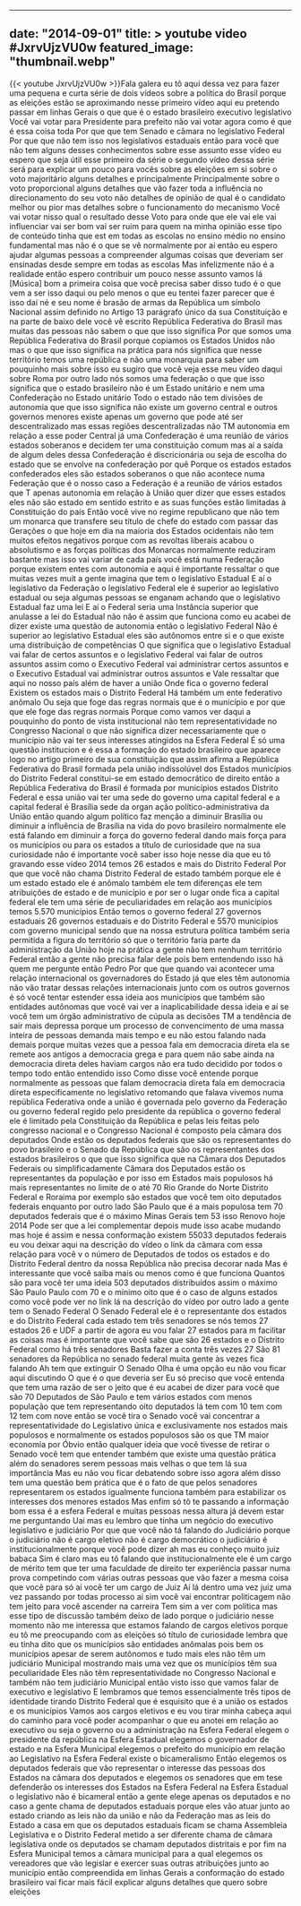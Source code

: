 
---
date: "2014-09-01"
title: > 
    youtube video #JxrvUjzVU0w
featured_image: "thumbnail.webp"
---
{{< youtube JxrvUjzVU0w >}}Fala galera eu tô aqui dessa vez para
fazer uma pequena e curta série de dois
vídeos sobre a política do Brasil porque
as eleições estão se aproximando nesse
primeiro vídeo aqui eu pretendo passar
em linhas Gerais o que que é o estado
brasileiro executivo legislativo Você
vai votar para Presidente para prefeito
não vai votar agora como é que é essa
coisa toda Por que que tem Senado e
câmara no legislativo Federal Por que
que não tem isso nos legislativos
estaduais então para você que não tem
alguns desses conhecimentos sobre esse
assunto esse vídeo eu espero que seja
útil esse primeiro da série o segundo
vídeo dessa série será para explicar um
pouco para vocês sobre as eleições em si
sobre o voto majoritário alguns detalhes
e principalmente Principalmente sobre o
voto proporcional alguns detalhes que
vão fazer toda a influência no
direcionamento do seu voto não detalhes
de opinião de qual é o candidato melhor
ou pior mas detalhes sobre o
funcionamento do mecanismo Você vai
votar nisso qual o resultado desse Voto
para onde que ele vai ele vai
influenciar vai ser bom vai ser ruim
para quem na minha opinião esse tipo de
conteúdo tinha que est em todas as
escolas no ensino médio no ensino
fundamental mas não é o que se vê
normalmente por aí então eu espero
ajudar algumas pessoas a compreender
algumas coisas que deveriam ser
ensinadas desde sempre em todas as
escolas Mas infelizmente não é a
realidade então espero contribuir um
pouco nesse assunto vamos lá
[Música]
bom a primeira coisa que você precisa
saber disso tudo é o que vem a ser isso
daqui ou pelo menos o que eu tentei
fazer parecer que é isso daí né e seu
nome é brasão de armas da República um
símbolo Nacional assim definido no
Artigo 13 parágrafo único da sua
Constituição e na parte de baixo dele
você vê escrito República Federativa do
Brasil mas muitas das pessoas não sabem
o que que isso significa Por que somos
uma República Federativa do Brasil
porque copiamos os Estados Unidos não
mas o que que isso significa na prática
para nós significa que nesse território
temos uma república e não uma monarquia
para saber um pouquinho mais sobre isso
eu sugiro que você veja esse meu vídeo
daqui sobre Roma por outro lado nós
somos uma federação o que que isso
significa que o estado brasileiro não é
um Estado unitário e nem uma
Confederação no Estado unitário Todo o
estado não tem divisões
de autonomia que que isso significa não
existe um governo central e outros
governos menores existe apenas um
governo que pode até ser descentralizado
mas essas regiões descentralizadas não
TM autonomia em relação a esse poder
Central já uma
Confederação é uma reunião de vários
estados soberanos e decidem ter uma
constituição comum mas aí a saída de
algum deles dessa Confederação é
discricionária ou seja de escolha do
estado que se envolve na confederação
por quê Porque os estados estados
confederados eles são estados soberanos
o que não acontece numa Federação que é
o nosso caso a Federação é a reunião de
vários estados que T apenas autonomia em
relação à União quer dizer que esses
estados eles não são estado em sentido
estrito e as suas funções estão
limitadas à Constituição do país Então
você vive no regime republicano que não
tem um monarca que transfere seu título
de chefe do estado com passar das
Gerações o que hoje em dia na maioria
dos Estados ocidentais não tem muitos
efeitos negativos porque com as revoltas
liberais acabou o absolutismo e as
forças políticas dos Monarcas
normalmente reduziram bastante mas isso
vai variar de cada país você está numa
Federação porque existem entes com
autonomia e aqui é importante ressaltar
o que muitas vezes muit a gente imagina
que tem o legislativo Estadual E aí o
legislativo da Federação o legislativo
Federal ele é superior ao legislativo
estadual ou seja algumas pessoas se
enganam achando que o legislativo
Estadual faz uma lei E aí o Federal
seria uma Instância superior que
anulasse a lei do Estadual não não é
assim que funciona como eu acabei de
dizer existe uma questão de autonomia
então o legislativo Federal Não é
superior ao legislativo Estadual eles
são autônomos entre si e o que existe
uma distribuição de competências O que
significa que o legislativo Estadual vai
falar de certos assuntos e o legislativo
Federal vai falar de outros assuntos
assim como o Executivo Federal vai
administrar certos assuntos e o
Executivo Estadual vai administrar
outros assuntos e Vale ressaltar que
aqui no nosso país além de haver a união
Onde fica o governo federal Existem os
estados mais o Distrito Federal Há
também um ente federativo anômalo Ou
seja que foge das regras normais que é o
município e por que que ele foge das
regras normais Porque como vamos ver
daqui a pouquinho do ponto de vista
institucional não tem representatividade
no Congresso Nacional o que não
significa dizer necessariamente que o
município não vai ter seus interesses
atingidos na Esfera Federal É só uma
questão institucion e é essa a formação
do estado brasileiro que aparece logo no
artigo primeiro de sua constituição que
assim afirma a República Federativa do
Brasil formada pela união indissolúvel
dos Estados municípios do Distrito
Federal constitui-se em estado
democrático de direito então a República
Federativa do Brasil é formada por
municípios estados Distrito Federal e
essa união vai ter uma sede do governo
uma capital federal e a capital federal
é Brasília sede da organ ação
político-administrativa da União então
quando algum político faz menção a
diminuir Brasília ou diminuir a
influência de Brasília na vida do povo
brasileiro normalmente ele está falando
em diminuir a força do governo
federal dando mais força para os
municípios ou para os estados a título
de curiosidade que na sua curiosidade
não é importante você saber isso hoje
nesse dia que eu tô gravando esse vídeo
2014 temos 26 estados e mais do Distrito
Federal Por que que você não chama
Distrito Federal de estado também porque
ele é um estado estado ele é anômalo
também ele tem diferenças ele tem
atribuições de estado e de município e
por ser o lugar onde fica a capital
federal ele tem uma série de
peculiaridades em relação aos municípios
temos
5.570 municípios Então temos o governo
federal 27 governos estaduais 26
governos estaduais e do Distrito Federal
e
5570 municípios com governo municipal
sendo que na nossa estrutura política
também seria permitida a figura do
território só que o território faria
parte da administração da União hoje na
prática a gente não tem nenhum
território Federal então a gente não
precisa falar dele pois bem entendendo
isso há quem me pergunte então Pedro Por
que que quando vai acontecer uma relação
internacional os governadores do Estado
já que eles têm autonomia não vão tratar
dessas relações internacionais junto com
os outros governos é só você tentar
estender essa ideia aos municípios que
também são entidades autônomas que você
vai ver a inaplicabilidade dessa ideia e
aí se você tem um órgão administrativo
de cúpula as decisões TM a tendência de
sair mais depressa porque um processo de
convencimento de uma massa inteira de
pessoas demanda mais tempo e eu não
estou falando nada demais porque muitas
vezes que a pessoa fala em democracia
direta ela se remete aos antigos a
democracia grega e para quem não sabe
ainda na democracia direta deles haviam
cargos não era tudo decidido por todos o
tempo todo então entendido isso Como
disse você entende porque normalmente as
pessoas que falam democracia direta fala
em democracia direta especificamente no
legislativo retomando que falava vivemos
numa república Federativa onde a união é
governada pelo governo da Federação ou
governo federal regido pelo presidente
da república o governo federal ele é
limitado pela Constituição da República
e pelas leis feitas pelo congresso
nacional e o Congresso Nacional é
composto pela câmara dos deputados Onde
estão os deputados federais que são os
representantes do povo brasileiro e o
Senado da República que são os
representantes dos estados brasileiros o
que que isso significa que na Câmara dos
Deputados Federais ou simplificadamente
Câmara dos Deputados estão os
representantes da população e por isso
em Estados mais populosos há mais
representantes no limite de o até 70 Rio
Grande do Norte Distrito Federal e
Roraima por exemplo são estados que você
tem oito deputados federais enquanto por
outro lado São Paulo que é a mais
populosa tem 70 deputados federais que é
o máximo Minas Gerais tem 53 isso Renovo
hoje 2014 Pode ser que a lei
complementar depois mude isso acabe
mudando mas hoje é assim e nessa
conformação existem 55033 deputados
federais eu vou deixar aqui na descrição
do vídeo o link da câmara com essa
relação para você v o número de
Deputados de todos os estados e do
Distrito Federal dentro da nossa
República não precisa decorar nada Mas é
interessante que você saiba mais ou
menos como é que funciona Quantos são
para você ter uma ideia 503 deputados
distribuídos assim o máximo São Paulo
Paulo com 70 e o mínimo oito que é o
caso de alguns estados como você pode
ver no link lá na descrição do vídeo por
outro lado a gente tem o Senado Federal
O Senado Federal ele é o representante
dos estados e do Distrito Federal cada
estado tem três senadores se nós temos
27 estados 26 e UDF a partir de agora eu
vou falar 27 estados para m facilitar as
coisas mas é importante que você sabe
que são 26 estados e o Distrito Federal
como há três senadores Basta fazer a
conta três vezes 27 São 81 senadores da
República no senado federal muita gente
às vezes fica falando Ah tem que
extinguir O Senado Olha é uma opção eu
não vou ficar aqui discutindo O que é o
que deveria ser Eu só preciso que você
entenda que tem uma razão de ser o jeito
que é eu acabei de dizer para você que
são 70 Deputados de São Paulo e tem
vários estados com menos população que
tem representando oito deputados lá tem
com 10 tem com 12 tem com nove então se
você tira o Senado você vai concentrar a
representatividade do Legislativo única
e exclusivamente nos estados mais
populosos e normalmente os estados
populosos são os que TM maior economia
por Óbvio então qualquer ideia que você
tivesse de retirar o Senado você tem que
entender também que existe uma questão
prática além do senadores serem pessoas
mais velhas o que tem lá sua importância
Mas eu não vou ficar debatendo sobre
isso agora além disso tem uma questão
bem prática que é o fato de que pelos
senadores representarem os estados
igualmente funciona também para
estabilizar os interesses dos menores
estados Mas enfim só tô te passando a
informação bom essa é a esfera Federal e
muitas pessoas nessa altura já devem
estar me perguntando Uai mas eu lembro
que tinha um negócio do executivo
legislativo e judiciário Por que que
você não tá falando do Judiciário porque
o judiciário não é cargo eletivo não é
cargo democrático o judiciário é
institucionalmente porque você pode
dizer ah mas eu conheço muito juiz
babaca Sim é claro mas eu tô falando que
institucionalmente ele é um cargo de
mérito tem que ter uma faculdade de
direito ter experiência passar numa
prova competindo com várias outras
pessoas que vão fazer a mesma coisa que
você para só aí você ter um cargo de
Juiz Aí lá dentro uma vez juiz uma vez
passando por todas processo aí sim você
vai encontrar politicagem não tem jeito
para você ascender na carreira Tem sim a
ver com política mas esse tipo de
discussão também deixo de lado porque o
judiciário nesse momento não me
interessa que estamos falando de cargos
eletivos porque eu tô me preocupando com
as eleições só título de curiosidade
lembra que eu tinha dito que os
municípios são entidades anômalas pois
bem os municípios apesar de serem
autônomos e tudo mais eles não têm um
judiciário Municipal mostrando mais uma
vez que os municípios têm sua
peculiaridade Eles não têm
representatividade no Congresso Nacional
e também não tem judiciário Municipal
então visto isso que vamos falar de
executivo e legislativo E lembramos que
temos essencialmente três tipos de
identidade tirando Distrito Federal que
é esquisito que é a união os estados e
os municípios Vamos aos cargos eletivos
e eu vou tirar minha cabeça aqui do
caminho para você poder acompanhar o que
eu
anotei em relação ao executivo ou seja o
governo ou a administração na Esfera
Federal elegem o presidente da república
na Esfera Estadual elegemos o governador
de estado e na Esfera Municipal elegemos
o prefeito do município em relação ao
Legislativo na Esfera Federal existe o
bicameralismo Então elegemos os
deputados federais que vão representar o
interesse das pessoas dos Estados na
câmara dos deputados e elegemos os
senadores que em tese defenderão os
interesses dos Estados na Esfera Federal
na Esfera Estadual o legislativo não é
bicameral então a gente elege apenas os
deputados e no caso a gente chama de
deputados estaduais porque eles vão
atuar junto ao estado criando as leis
não da união e não da Federação mas as
leis do Estado a casa em que os
deputados estaduais ficam se chama
Assembleia Legislativa e o Distrito
Federal metido a ser diferente chama de
câmara legislativa onde os deputados se
chamam deputados distritais e por fim na
Esfera Municipal temos a câmara
municipal para a qual elegemos os
vereadores que vão legislar e exercer
suas outras atribuições junto ao
município então compreendida em linhas
Gerais a conformação do estado
brasileiro vai ficar mais fácil explicar
alguns detalhes que quero sobre eleições